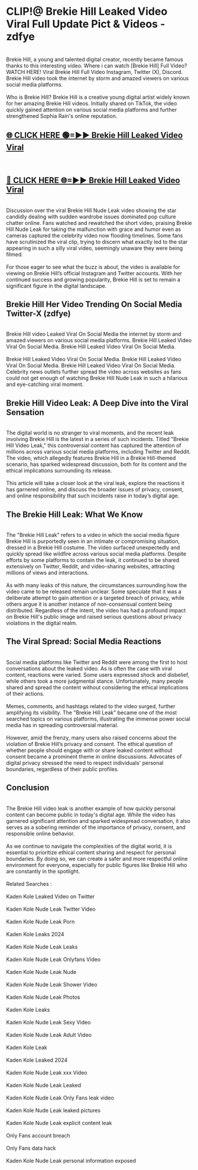 # CLIP!@ Brekie Hill Leaked Video Viral Full Update Pict & Videos - zdfye
<br>
Brekie Hill, a young and talented digital creator, recently became famous thanks to this interesting video. Where i can watch [Brekie Hill] Full Video? WATCH HERE! Viral Brekie Hill Full Video Instagram, Twitter (X), Discord. Brekie Hill video took the internet by storm and amazed viewers on various social media platforms.
<br><br>
Who is Brekie Hill? Brekie Hill is a creative young digital artist widely known for her amazing Brekie Hill videos. Initially shared on TikTok, the video quickly gained attention on various social media platforms and further strengthened Sophia Rain's online reputation.
<br>
<h2><a href="https://bestclip.site?title=Brekie_Hill">🌐 CLICK HERE 🟢=►► Brekie Hill Leaked Video Viral</a></h2>
<br>
<h2><a href="https://bestclip.site?title=Brekie_Hill">🔴 CLICK HERE 🌐=►► Brekie Hill Leaked Video Viral</a></h2>
<br>
Discussion over the viral Brekie Hill Nude Leak video showing the star candidly dealing with sudden wardrobe issues dominated pop culture chatter online. Fans watched and rewatched the short video, praising Brekie Hill Nude Leak for taking the malfunction with grace and humor even as cameras captured the celebrity video now flooding timelines. Some fans have scrutinized the viral clip, trying to discern what exactly led to the star appearing in such a silly viral video, seemingly unaware they were being filmed.
<br><br>
For those eager to see what the buzz is about, the video is available for viewing on Brekie Hill’s official Instagram and Twitter accounts. With her continued success and growing popularity, Brekie Hill is set to remain a significant figure in the digital landscape.
<br>
<h2>Brekie Hill Her Video Trending On Social Media Twitter-X (zdfye)</h2>
<br>
Brekie Hill video Leaked Viral On Social Media the internet by storm and amazed viewers on various social media platforms. Brekie Hill Leaked Video Viral On Social Media. Brekie Hill Leaked Video Viral On Social Media.
<br><br>
Brekie Hill Leaked Video Viral On Social Media. Brekie Hill Leaked Video Viral On Social Media. Brekie Hill Leaked Video Viral On Social Media. Celebrity news outlets further spread the video across websites as fans could not get enough of watching Brekie Hill Nude Leak in such a hilarious and eye-catching viral moment.
<br>
<h2>Brekie Hill Video Leak: A Deep Dive into the Viral Sensation</h2>
<br>
The digital world is no stranger to viral moments, and the recent leak involving Brekie Hill is the latest in a series of such incidents. Titled "Brekie Hill Video Leak," this controversial content has captured the attention of millions across various social media platforms, including Twitter and Reddit. The video, which allegedly features Brekie Hill in a Brekie Hill-themed scenario, has sparked widespread discussion, both for its content and the ethical implications surrounding its release.
<br><br>
This article will take a closer look at the viral leak, explore the reactions it has garnered online, and discuss the broader issues of privacy, consent, and online responsibility that such incidents raise in today’s digital age.
<br>
<h2>The Brekie Hill Leak: What We Know</h2>
<br>
The "Brekie Hill Leak" refers to a video in which the social media figure Brekie Hill is purportedly seen in an intimate or compromising situation, dressed in a Brekie Hill costume. The video surfaced unexpectedly and quickly spread like wildfire across various social media platforms. Despite efforts by some platforms to contain the leak, it continued to be shared extensively on Twitter, Reddit, and video-sharing websites, attracting millions of views and interactions.
<br><br>
As with many leaks of this nature, the circumstances surrounding how the video came to be released remain unclear. Some speculate that it was a deliberate attempt to gain attention or a targeted breach of privacy, while others argue it is another instance of non-consensual content being distributed. Regardless of the intent, the video has had a profound impact on Brekie Hill's public image and raised serious questions about privacy violations in the digital realm.
<br>
<h2>The Viral Spread: Social Media Reactions</h2>
<br>
Social media platforms like Twitter and Reddit were among the first to host conversations about the leaked video. As is often the case with viral content, reactions were varied. Some users expressed shock and disbelief, while others took a more judgmental stance. Unfortunately, many people shared and spread the content without considering the ethical implications of their actions.
<br><br>
Memes, comments, and hashtags related to the video surged, further amplifying its visibility. The "Brekie Hill Leak" became one of the most searched topics on various platforms, illustrating the immense power social media has in spreading controversial material.
<br><br>
However, amid the frenzy, many users also raised concerns about the violation of Brekie Hill’s privacy and consent. The ethical question of whether people should engage with or share leaked content without consent became a prominent theme in online discussions. Advocates of digital privacy stressed the need to respect individuals' personal boundaries, regardless of their public profiles.
<br>
<h2>Conclusion</h2>
<br>
The Brekie Hill video leak is another example of how quickly personal content can become public in today's digital age. While the video has garnered significant attention and sparked widespread conversation, it also serves as a sobering reminder of the importance of privacy, consent, and responsible online behavior.
<br><br>
As we continue to navigate the complexities of the digital world, it is essential to prioritize ethical content sharing and respect for personal boundaries. By doing so, we can create a safer and more respectful online environment for everyone, especially for public figures like Brekie Hill who are constantly in the spotlight.
<br><br>
Related Searches :
<br><br>
Kaden Kole Leaked Video on Twitter
<br><br>
Kaden Kole Nude Leak Twitter Video
<br><br>
Kaden Kole Nude Leak Porn
<br><br>
Kaden Kole Leaks 2024
<br><br>
Kaden Kole Nude Leak Leaks
<br><br>
Kaden Kole Nude Leak Onlyfans Video
<br><br>
Kaden Kole Nude Leak Nude
<br><br>
Kaden Kole Nude Leak Shower Video
<br><br>
Kaden Kole Nude Leak Photos
<br><br>
Kaden Kole Leaks
<br><br>
Kaden Kole Nude Leak Sexy Video
<br><br>
Kaden Kole Nude Leak Adult Video
<br><br>
Kaden Kole Leak
<br><br>
Kaden Kole Leaked 2024
<br><br>
Kaden Kole Nude Leak xxx Video
<br><br>
Kaden Kole Nude Leak Leaked
<br><br>
Kaden Kole Nude Leak Only Fans leak video
<br><br>
Kaden Kole Nude Leak leaked pictures
<br><br>
Kaden Kole Nude Leak explicit content leak
<br><br>
Only Fans account breach
<br><br>
Only Fans data hack
<br><br>
Kaden Kole Nude Leak personal information exposed